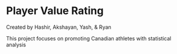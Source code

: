 # Player Value Rating
Created by Hashir, Akshayan, Yash, & Ryan

This project focuses on promoting Canadian athletes with statistical analysis
 
